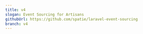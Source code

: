 ```yaml
---
title: v4
slogan: Event Sourcing for Artisans
githubUrl: https://github.com/spatie/laravel-event-sourcing
branch: v4
---
```


